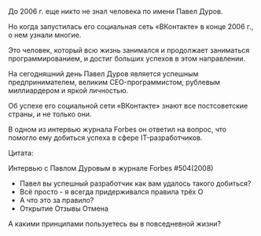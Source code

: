 До 2006 г. еще никто не знал человека по имени Павел Дуров.

Но когда запустилась его социальная сеть «ВКонтакте» в конце 2006 г., о нем узнали многие.

Это человек, который всю жизнь занимался и продолжает заниматься программированием, и достиг больших успехов в этом направлении.

На сегодняшний день Павел Дуров является успешным предпринимателем, великим CEO-программистом, рублевым миллиардером и яркой личностью.

Об успехе его социальной сети «ВКонтакте» знают все постсоветские страны, и не только они.

В одном из интервью журнала Forbes он ответил на вопрос, что помогло ему добиться успеха в сфере IT-разработчиков.

Цитата:


Интервью с Павлом Дуровым в журнале Forbes #504(2008)

- Павел вы успешный разработчик как вам удалось такого добиться?
- Всё просто - я всегда придерживался правила трёх О
- А что это за правило?
- Открытие Отзывы Отмена

А какими принципами пользуетесь вы в повседневной жизни?
